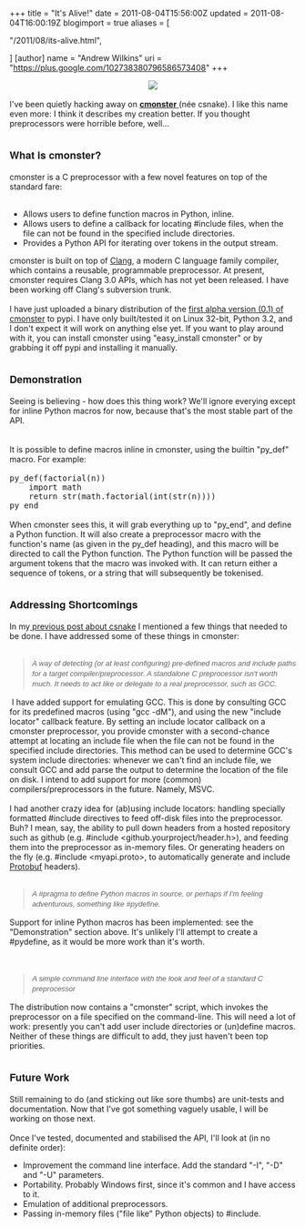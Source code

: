 +++
title = "It's Alive!"
date = 2011-08-04T15:56:00Z
updated = 2011-08-04T16:00:19Z
blogimport = true 
aliases = [

  "/2011/08/its-alive.html",

]
[author]
	name = "Andrew Wilkins"
	uri = "https://plus.google.com/102738380796586573408"
+++

<div class="separator" style="clear: both; text-align: center;"><a href="http://3.bp.blogspot.com/-jl8Gc0mJxhs/Tjo8xWNN1GI/AAAAAAAAA3Q/b5uOaYDRV98/s1600/Its_Alive.jpg" imageanchor="1" style="margin-left: 1em; margin-right: 1em;"><img border="0" src="http://3.bp.blogspot.com/-jl8Gc0mJxhs/Tjo8xWNN1GI/AAAAAAAAA3Q/b5uOaYDRV98/s1600/Its_Alive.jpg" /></a></div><br />I've been quietly hacking away on <a href="http://github.com/axw/cmonster"><b>cmonster</b>&nbsp;</a>(née csnake). I like this name even more: I think it describes my creation better. If you thought preprocessors were horrible before, well...<br /><br /><br /><span class="Apple-style-span" style="font-family: 'Helvetica Neue', Arial, Helvetica, sans-serif; font-size: large;"><b>What is cmonster?</b></span><br /><br />cmonster is a C preprocessor with a few novel features on top of the standard fare:<br /><br /><ul><li>Allows users to define function macros in Python, inline.</li><li>Allows users to define a callback for locating #include files, when the file can not be found in the specified include directories.</li><li>Provides a Python API for iterating over tokens in the output stream.</li></ul><div>cmonster is built on top of <a href="http://clang.llvm.org/">Clang</a>, a modern C language family compiler, which contains a reusable, programmable preprocessor. At present, cmonster requires Clang 3.0 APIs, which has not yet been released. I have been working off Clang's subversion trunk.</div><div><br /></div><div>I have just uploaded a binary distribution of the <a href="http://pypi.python.org/pypi/cmonster/0.1">first alpha version (0.1) of cmonster</a> to pypi. I have only built/tested it on Linux 32-bit, Python 3.2, and I don't expect it will work on anything else yet. If you want to play around with it, you can install cmonster using "easy_install cmonster" or by grabbing it off pypi and installing it manually.<br /><br /><br /><span class="Apple-style-span" style="font-family: 'Helvetica Neue', Arial, Helvetica, sans-serif; font-size: large;"><b>Demonstration</b></span><br /><br />Seeing is believing - how does this thing work? We'll ignore everying except for inline Python macros for now, because that's the most stable part of the API.<br /><br /><br /><div style="margin-bottom: 0px; margin-left: 0px; margin-right: 0px; margin-top: 0px;">It is possible to define macros inline in cmonster, using the builtin "py_def" macro. For example:</div><div style="margin-bottom: 0px; margin-left: 0px; margin-right: 0px; margin-top: 0px;"><br /></div><pre class="brush:py" style="margin-bottom: 0px; margin-left: 0px; margin-right: 0px; margin-top: 0px;">py_def(factorial(n))<br />    import math<br />    return str(math.factorial(int(str(n))))<br />py_end<br /></pre><div style="margin-bottom: 0px; margin-left: 0px; margin-right: 0px; margin-top: 0px;"><br /></div><div style="margin-bottom: 0px; margin-left: 0px; margin-right: 0px; margin-top: 0px;">When cmonster sees this, it will grab everything up to "py_end", and define a Python function. It will also create a preprocessor macro with the function's name (as given in the py_def heading), and this macro will be directed to call the Python function.&nbsp;The Python function will be passed the argument tokens that the macro was invoked with. It can return either a sequence of tokens, or a string that will subsequently be tokenised.</div><div style="margin-bottom: 0px; margin-left: 0px; margin-right: 0px; margin-top: 0px;"><br /></div></div><div><br /></div><div><span class="Apple-style-span" style="font-family: 'Helvetica Neue', Arial, Helvetica, sans-serif; font-size: large;"><b>Addressing Shortcomings</b></span></div><div><br /></div><div>In my<a href="http://blog.awilkins.id.au/2011/06/c-preprocessor-macros-in-python.html"> previous post about csnake</a>&nbsp;I mentioned a few things that needed to be done. I have addressed some of these things in cmonster:<br /><br /></div><blockquote><span class="Apple-style-span" style="font-family: Arial, Tahoma, Helvetica, FreeSans, sans-serif; font-size: 13px; line-height: 18px;"><i>A way of detecting (or at least configuring) pre-defined macros and include paths for a target compiler/preprocessor. A standalone C preprocessor isn't worth much. It needs to act like or delegate to a real preprocessor, such as GCC.</i></span></blockquote>&nbsp;I have added support for emulating GCC. This is done by consulting GCC for its predefined macros (using "gcc -dM"), and using the new "include locator" callback feature. By setting an include locator callback on a cmonster preprocessor, you provide cmonster with a second-chance attempt at locating an include file when the file can not be found in the specified include directories. This method can be used to determine GCC's system include directories: whenever we can't find an include file, we consult GCC and add parse the output to determine the location of the file on disk. I intend to add support for more (common) compilers/preprocessors in the future. Namely, MSVC.<br /><br />I had another crazy idea for (ab)using include locators: handling specially formatted #include directives to feed off-disk files into the preprocessor. Buh? I mean, say, the ability to pull down headers from a hosted repository such as github (e.g. #include &lt;github.yourproject/header.h&gt;), and feeding them into the preprocessor as in-memory files. Or generating headers on the fly (e.g. #include &lt;myapi.proto&gt;, to automatically generate and include <a href="http://code.google.com/p/protobuf/">Protobuf</a> headers).<br /><br /><blockquote><span class="Apple-style-span" style="font-family: Arial, Tahoma, Helvetica, FreeSans, sans-serif; font-size: 13px; line-height: 18px;"><i>A #pragma to define Python macros in source, or perhaps if I'm feeling adventurous, something like #pydefine.</i></span></blockquote>Support for inline Python macros has been implemented: see the "Demonstration" section above. It's unlikely I'll attempt to create a #pydefine, as it would be more work than it's worth.<br /><br /><br /><blockquote><span class="Apple-style-span" style="font-family: Arial, Tahoma, Helvetica, FreeSans, sans-serif; font-size: 13px; line-height: 18px;"><i>A simple command line interface with the look and feel of a standard C preprocessor</i></span></blockquote>The distribution now contains a "cmonster" script, which invokes the preprocessor on a file specified on the command-line. This will need a lot of work: presently you can't add user include directories or (un)define macros. Neither of these things are difficult to add, they just haven't been top priorities.<br /><br /><br /><b><span class="Apple-style-span" style="font-family: 'Helvetica Neue', Arial, Helvetica, sans-serif; font-size: large;">Future Work</span></b><br /><div><br /></div>Still remaining to do (and sticking out like sore thumbs) are unit-tests and documentation. Now that I've got something vaguely usable, I will be working on those next.<br /><div><br /></div><div>Once I've tested, documented and stabilised the API, I'll look at (in no definite order):</div><div><ul><li>Improvement the command line interface. Add the standard "-I", "-D" and "-U" parameters.</li><li>Portability. Probably Windows first, since it's common and I have access to it.</li><li>Emulation of additional preprocessors.</li><li>Passing in-memory files ("file like" Python objects) to #include.</li></ul></div>
